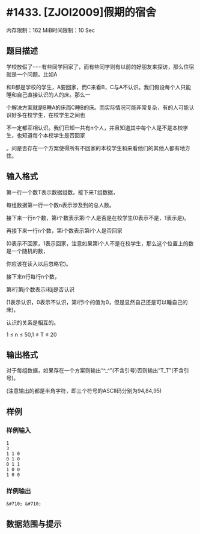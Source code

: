 # #1433. [ZJOI2009]假期的宿舍

内存限制：162 MiB时间限制：10 Sec

## 题目描述

学校放假了&middot;&middot;&middot;&middot;&middot;&middot;有些同学回家了，而有些同学则有以前的好朋友来探访，那么住宿就是一个问题。比如A

和B都是学校的学生，A要回家，而C来看B，C与A不认识。我们假设每个人只能睡和自己直接认识的人的床。那么一

个解决方案就是B睡A的床而C睡B的床。而实际情况可能非常复杂，有的人可能认识好多在校学生，在校学生之间也

不一定都互相认识。我们已知一共有n个人，并且知道其中每个人是不是本校学生，也知道每个本校学生是否回家

。问是否存在一个方案使得所有不回家的本校学生和来看他们的其他人都有地方住。

## 输入格式

第一行一个数T表示数据组数。接下来T组数据，

每组数据第一行一个数n表示涉及到的总人数。

接下来一行n个数，第i个数表示第i个人是否是在校学生(0表示不是，1表示是)。

再接下来一行n个数，第i个数表示第i个人是否回家

(0表示不回家，1表示回家，注意如果第i个人不是在校学生，那么这个位置上的数是一个随机的数，

你应该在读入以后忽略它)。

接下来n行每行n个数，

第i行第j个数表示i和j是否认识

(1表示认识，0表示不认识，第i行i个的值为0，但是显然自己还是可以睡自己的床)，

认识的关系是相互的。

1 &le; n &le; 50,1 &le; T &le; 20

## 输出格式

对于每组数据，如果存在一个方案则输出&ldquo;^_^&rdquo;(不含引号)否则输出&ldquo;T_T&rdquo;(不含引号)。

(注意输出的都是半角字符，即三个符号的ASCII码分别为94,84,95)

## 样例

### 样例输入

    
    1
    3
    1 1 0
    0 1 0
    0 1 1
    1 0 0
    1 0 0
    

### 样例输出

    
    &#710; &#710;
    

## 数据范围与提示
